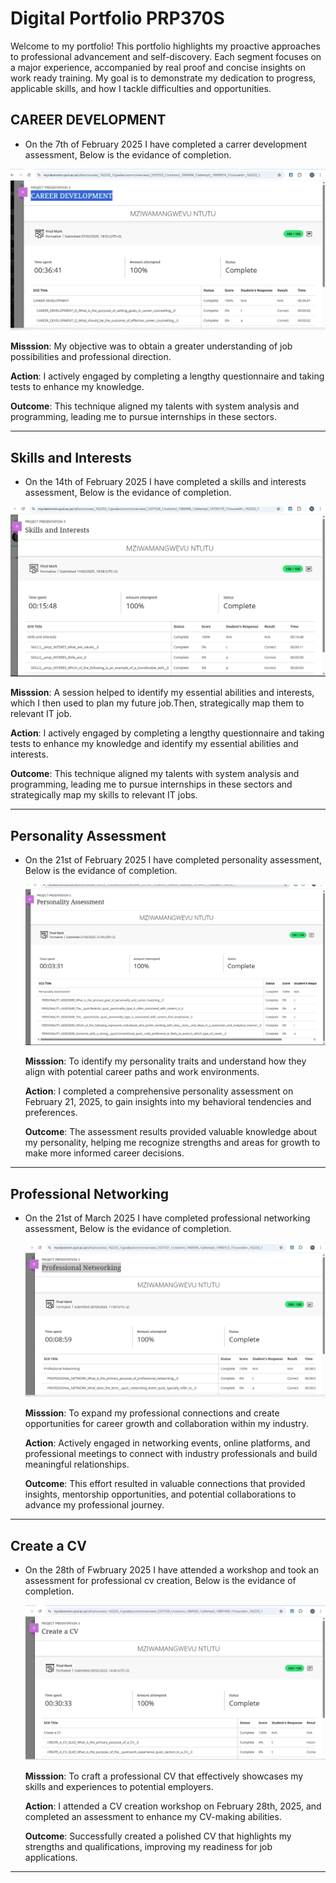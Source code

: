  # Digital Portfolio PRP370S

Welcome to my portfolio!  This portfolio highlights my proactive approaches to professional advancement and self-discovery.  Each segment focuses on a major experience, accompanied by real proof and concise insights on work ready training.  My goal is to demonstrate my dedication to progress, applicable skills, and how I tackle difficulties and opportunities.

## CAREER DEVELOPMENT

- On the  7th of February 2025 I have completed a carrer development assessment, Below is the evidance of completion.
  
 ![image alt](https://github.com/MziwamangwevuNtutu/GitHub-Digital-Portfolio/blob/main/Project%20Presentation%203%20Portfolio/Career%20Development/Screenshot%20(10).png?raw=true)

 **Misssion**: My objective was to obtain a greater understanding of job possibilities and professional direction.
 
 **Action**: I actively engaged by completing a lengthy questionnaire and taking tests to enhance my knowledge.

  **Outcome**: This technique aligned my talents with system analysis and programming, leading me to pursue internships in these sectors.
  
---
## Skills and Interests

- On the  14th of February 2025 I have completed a skills and interests assessment, Below is the evidance of completion.
  
 ![image alt](https://github.com/MziwamangwevuNtutu/GitHub-Digital-Portfolio/blob/main/Project%20Presentation%203%20Portfolio/Skills%20and%20Interests/Screenshot%20(9).png?raw=true)

 **Misssion**: A session helped to identify my essential abilities and interests, which I then used to plan my future job.Then, strategically map them to relevant IT job.

 **Action**: I actively engaged by completing a lengthy questionnaire and taking tests to enhance my knowledge and identify my essential abilities and interests.
 
  **Outcome**: This technique aligned my talents with system analysis and programming, leading me to pursue internships in these sectors and strategically map my skills to relevant IT jobs.
  
---
## Personality Assessment

- On the  21st of February 2025 I have completed personality assessment, Below is the evidance of completion.
  
   ![image alt](https://github.com/MziwamangwevuNtutu/GitHub-Digital-Portfolio/blob/main/Project%20Presentation%203%20Portfolio/Personality%20Assessment/Screenshot%20(8).png?raw=true)
  
  **Misssion**: To identify my personality traits and understand how they align with potential career paths and work environments.
  
  **Action**: I completed a comprehensive personality assessment on February 21, 2025, to gain insights into my behavioral tendencies and preferences.
  
  **Outcome**: The assessment results provided valuable knowledge about my personality, helping me recognize strengths and areas for growth to make more informed career decisions.
  
---
## Professional Networking

- On the  21st of March 2025 I have completed professional networking assessment, Below is the evidance of completion.
  
   ![image alt](https://github.com/MziwamangwevuNtutu/GitHub-Digital-Portfolio/blob/main/Project%20Presentation%203%20Portfolio/Professional%20Networking/Screenshot%20(12).png?raw=true)
  
  **Misssion**: To expand my professional connections and create opportunities for career growth and collaboration within my industry.
  
  **Action**: Actively engaged in networking events, online platforms, and professional meetings to connect with industry professionals and build meaningful relationships.
  
  **Outcome**: This effort resulted in valuable connections that provided insights, mentorship opportunities, and potential collaborations to advance my professional journey.
  
---
## Create a CV

- On the  28th of Fwbruary 2025 I have attended a workshop and took an assessment for professional cv creation, Below is the evidance of completion.
  
   ![image alt](https://github.com/MziwamangwevuNtutu/GitHub-Digital-Portfolio/blob/main/Project%20Presentation%203%20Portfolio/Create%20a%20CV/Screenshot%20(11).png?raw=true)
  
  **Misssion**: To craft a professional CV that effectively showcases my skills and experiences to potential employers.
  
  **Action**: I attended a CV creation workshop on February 28th, 2025, and completed an assessment to enhance my CV-making abilities.
  
  **Outcome**: Successfully created a polished CV that highlights my strengths and qualifications, improving my readiness for job applications.
---
